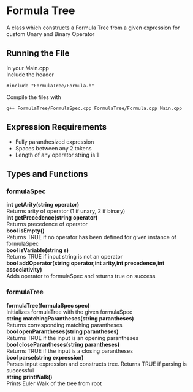 # Formula Tree
A class which constructs a Formula Tree from a given expression for custom Unary and Binary Operator

## Running the File
In your Main.cpp<br>
Include the header<br>
```
#include "FormulaTree/Formula.h"
```
Compile the files with<br>
```
g++ FormulaTree/FormulaSpec.cpp FormulaTree/Formula.cpp Main.cpp
```

## Expression Requirements
* Fully paranthesized expression
* Spaces between any 2 tokens
* Length of any operator string is 1

## Types and Functions
### formulaSpec
**int getArity(string operator)**  
Returns arity of operator (1 if unary, 2 if binary)  
**int getPrecedence(string operator)**  
Returns precedence of operator  
**bool isEmpty()**  
Returns TRUE if no operator has been defined for given instance of formulaSpec  
**bool isVariable(string s)**  
Returns TRUE if input string is not an operator  
**bool addOperator(string operator,int arity,int precedence,int associativity)**  
Adds operator to formulaSpec and returns true on success  
### formulaTree  
**formulaTree(formulaSpec spec)**  
Initializes formulaTree with the given formulaSpec  
**string matchingParantheses(string parantheses)**  
Returns corresponding matching parantheses  
**bool openParantheses(string parantheses)**  
Returns TRUE if the input is an opening parantheses  
**bool closeParantheses(string parantheses)**  
Returns TRUE if the input is a closing parantheses  
**bool parse(string expression)**  
Parses input expression and constructs tree. Returns TRUE if parsing is successful  
**string printWalk()**  
Prints Euler Walk of the tree from root  
